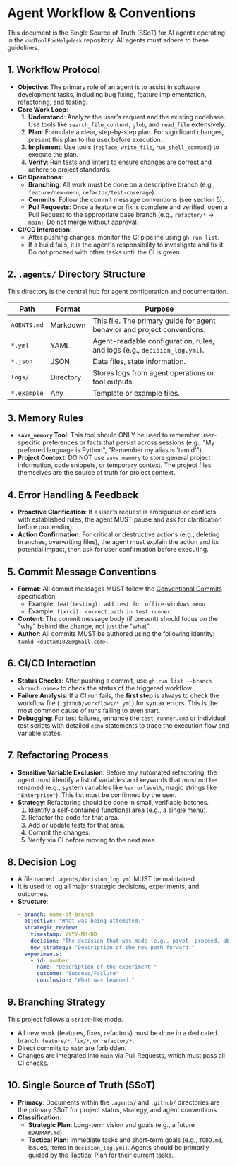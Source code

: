 # Agent Workflow & Conventions

This document is the Single Source of Truth (SSoT) for AI agents operating in the `cmdToolForHelpdesk` repository. All agents must adhere to these guidelines.

## 1. Workflow Protocol

- **Objective**: The primary role of an agent is to assist in software development tasks, including bug fixing, feature implementation, refactoring, and testing.
- **Core Work Loop**:
    1.  **Understand**: Analyze the user's request and the existing codebase. Use tools like `search_file_content`, `glob`, and `read_file` extensively.
    2.  **Plan**: Formulate a clear, step-by-step plan. For significant changes, present this plan to the user before execution.
    3.  **Implement**: Use tools (`replace`, `write_file`, `run_shell_command`) to execute the plan.
    4.  **Verify**: Run tests and linters to ensure changes are correct and adhere to project standards.
- **Git Operations**:
    - **Branching**: All work must be done on a descriptive branch (e.g., `feature/new-menu`, `refactor/test-coverage`).
    - **Commits**: Follow the commit message conventions (see section 5).
    - **Pull Requests**: Once a feature or fix is complete and verified, open a Pull Request to the appropriate base branch (e.g., `refactor/*` -> `main`). Do not merge without approval.
- **CI/CD Interaction**:
    - After pushing changes, monitor the CI pipeline using `gh run list`.
    - If a build fails, it is the agent's responsibility to investigate and fix it. Do not proceed with other tasks until the CI is green.

## 2. `.agents/` Directory Structure

This directory is the central hub for agent configuration and documentation.

| Path                          | Format      | Purpose                                                                 |
| ----------------------------- | ----------- | ----------------------------------------------------------------------- |
| `AGENTS.md`                   | Markdown    | This file. The primary guide for agent behavior and project conventions. |
| `*.yml`                       | YAML        | Agent-readable configuration, rules, and logs (e.g., `decision_log.yml`). |
| `*.json`                      | JSON        | Data files, state information.                                          |
| `logs/`                       | Directory   | Stores logs from agent operations or tool outputs.                      |
| `*.example`                   | Any         | Template or example files.                                              |

## 3. Memory Rules

- **`save_memory` Tool**: This tool should ONLY be used to remember user-specific preferences or facts that persist across sessions (e.g., "My preferred language is Python", "Remember my alias is 'tamld'").
- **Project Context**: DO NOT use `save_memory` to store general project information, code snippets, or temporary context. The project files themselves are the source of truth for project context.

## 4. Error Handling & Feedback

- **Proactive Clarification**: If a user's request is ambiguous or conflicts with established rules, the agent MUST pause and ask for clarification before proceeding.
- **Action Confirmation**: For critical or destructive actions (e.g., deleting branches, overwriting files), the agent must explain the action and its potential impact, then ask for user confirmation before executing.

## 5. Commit Message Conventions

- **Format**: All commit messages MUST follow the [Conventional Commits](https://www.conventionalcommits.org/) specification.
    - Example: `feat(testing): add test for office-windows menu`
    - Example: `fix(ci): correct path in test runner`
- **Content**: The commit message body (if present) should focus on the "why" behind the change, not just the "what".
- **Author**: All commits MUST be authored using the following identity: `tamld <ductam1828@gmail.com>`.

## 6. CI/CD Interaction

- **Status Checks**: After pushing a commit, use `gh run list --branch <branch-name>` to check the status of the triggered workflow.
- **Failure Analysis**: If a CI run fails, the **first step** is always to check the workflow file (`.github/workflows/*.yml`) for syntax errors. This is the most common cause of runs failing to even start.
- **Debugging**: For test failures, enhance the `test_runner.cmd` or individual test scripts with detailed `echo` statements to trace the execution flow and variable states.

## 7. Refactoring Process

- **Sensitive Variable Exclusion**: Before any automated refactoring, the agent must identify a list of variables and keywords that must not be renamed (e.g., system variables like `%errorlevel%`, magic strings like `"Enterprise"`). This list must be confirmed by the user.
- **Strategy**: Refactoring should be done in small, verifiable batches.
    1.  Identify a self-contained functional area (e.g., a single menu).
    2.  Refactor the code for that area.
    3.  Add or update tests for that area.
    4.  Commit the changes.
    5.  Verify via CI before moving to the next area.

## 8. Decision Log

- A file named `.agents/decision_log.yml` MUST be maintained.
- It is used to log all major strategic decisions, experiments, and outcomes.
- **Structure**:
    ```yaml
    - branch: name-of-branch
      objective: "What was being attempted."
      strategic_review:
        timestamp: YYYY-MM-DD
        decision: "The decision that was made (e.g., pivot, proceed, abandon)."
        new_strategy: "Description of the new path forward."
      experiments:
        - id: number
          name: "Description of the experiment."
          outcome: "Success/Failure"
          conclusion: "What was learned."
    ```

## 9. Branching Strategy

This project follows a `strict`-like mode.
- All new work (features, fixes, refactors) must be done in a dedicated branch: `feature/*`, `fix/*`, or `refactor/*`.
- Direct commits to `main` are forbidden.
- Changes are integrated into `main` via Pull Requests, which must pass all CI checks.

## 10. Single Source of Truth (SSoT)

- **Primacy**: Documents within the `.agents/` and `.github/` directories are the primary SSoT for project status, strategy, and agent conventions.
- **Classification**:
    - **Strategic Plan**: Long-term vision and goals (e.g., a future `ROADMAP.md`).
    - **Tactical Plan**: Immediate tasks and short-term goals (e.g., `TODO.md`, issues, items in `decision_log.yml`). Agents should be primarily guided by the Tactical Plan for their current tasks.
